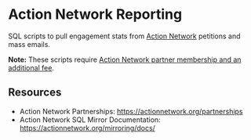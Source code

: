 # Action Network Reporting

SQL scripts to pull engagement stats from [Action Network](https://actionnetwork.org) petitions and mass emails. 

__Note:__ These scripts require [Action Network partner membership and an additional fee](https://help.actionnetwork.org/hc/en-us/articles/206580403-Does-Action-Network-have-a-SQL-mirror-What-does-it-do-).

## Resources
* Action Network Partnerships: https://actionnetwork.org/partnerships
* Action Network SQL Mirror Documentation: https://actionnetwork.org/mirroring/docs/
